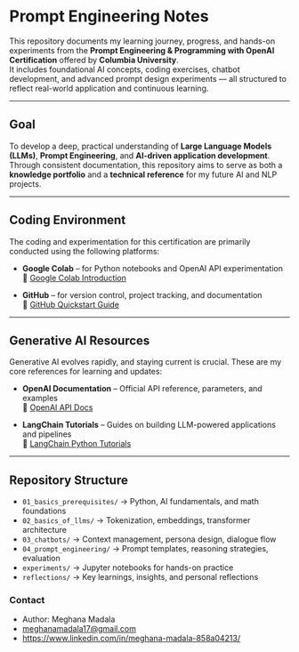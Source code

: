 # Prompt Engineering Notes

This repository documents my learning journey, progress, and hands-on experiments from the **Prompt Engineering & Programming with OpenAI Certification** offered by **Columbia University**.  
It includes foundational AI concepts, coding exercises, chatbot development, and advanced prompt design experiments — all structured to reflect real-world application and continuous learning.

---

## Goal

To develop a deep, practical understanding of **Large Language Models (LLMs)**, **Prompt Engineering**, and **AI-driven application development**.  
Through consistent documentation, this repository aims to serve as both a **knowledge portfolio** and a **technical reference** for my future AI and NLP projects.

---

## Coding Environment  

The coding and experimentation for this certification are primarily conducted using the following platforms:

- **Google Colab** – for Python notebooks and OpenAI API experimentation  
  🔗 [Google Colab Introduction](https://colab.research.google.com/)

- **GitHub** – for version control, project tracking, and documentation  
  🔗 [GitHub Quickstart Guide](https://docs.github.com/en/get-started/start-your-journey)

---

## Generative AI Resources  

Generative AI evolves rapidly, and staying current is crucial. These are my core references for learning and updates:

- **OpenAI Documentation** – Official API reference, parameters, and examples  
  🔗 [OpenAI API Docs](https://platform.openai.com/docs/overview?lang=python)

- **LangChain Tutorials** – Guides on building LLM-powered applications and pipelines  
  🔗 [LangChain Python Tutorials](https://python.langchain.com/docs/tutorials/)

---

## Repository Structure  
- `01_basics_prerequisites/` → Python, AI fundamentals, and math foundations  
- `02_basics_of_llms/` → Tokenization, embeddings, transformer architecture  
- `03_chatbots/` → Context management, persona design, dialogue flow  
- `04_prompt_engineering/` → Prompt templates, reasoning strategies, evaluation  
- `experiments/` → Jupyter notebooks for hands-on practice  
- `reflections/` → Key learnings, insights, and personal reflections  

### Contact

- Author: Meghana Madala
- meghanamadala17@gmail.com
- https://www.linkedin.com/in/meghana-madala-858a04213/
